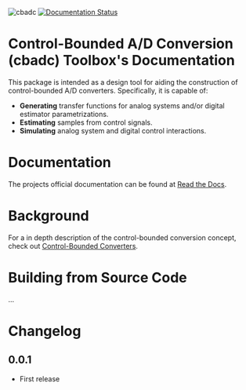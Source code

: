 ![cbadc](https://github.com/hammal/cbadc/actions/workflows/unit-test.yml/badge.svg) [![Documentation Status](https://readthedocs.org/projects/cbadc/badge/?version=latest)](https://cbadc.readthedocs.io/en/latest/?badge=latest)

# Control-Bounded A/D Conversion (cbadc) Toolbox's Documentation

This package is intended as a design tool for aiding the construction of control-bounded A/D converters.
Specifically, it is capable of:

- **Generating** transfer functions for analog systems and/or digital estimator parametrizations.
- **Estimating** samples from control signals.
- **Simulating** analog system and digital control interactions.

# Documentation

The projects official documentation can be found at [Read the Docs](https://cbadc.readthedocs.io/en/latest/).

# Background

For a in depth description of the control-bounded conversion concept, check out [Control-Bounded Converters](https://doi.org/10.3929/ethz-b-000469192).

# Building from Source Code
...
# Changelog

## 0.0.1

- First release
